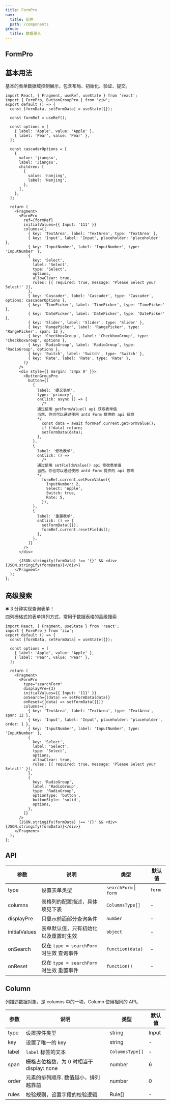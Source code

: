 ```yaml
---
title: FormPro
nav:
  title: 组件
  path: /components
group:
  title: 数据录入
---
```


## FormPro

## 基本用法

基本的表单数据域控制展示，包含布局、初始化、验证、提交。

```tsx
import React, { Fragment, useRef, useState } from 'react';
import { FormPro, ButtonGroupPro } from 'ziw';
export default () => {
  const [formData, setFormData] = useState({});

  const formRef = useRef();

  const options = [
    { label: 'Apple', value: 'Apple' },
    { label: 'Pear', value: 'Pear' },
  ];

  const cascaderOptions = [
    {
      value: 'jiangsu',
      label: 'Jiangsu',
      children: [
        {
          value: 'nanjing',
          label: 'Nanjing',
        },
      ],
    },
  ];

  return (
    <Fragment>
      <FormPro
        ref={formRef}
        initialValues={{ Input: '111' }}
        columns={[
          { key: 'TextArea', label: 'TextArea', type: 'TextArea' },
          { key: 'Input', label: 'Input', placeholder: 'placeholder' },
          { key: 'InputNumber', label: 'InputNumber', type: 'InputNumber' },
          {
            key: 'Select',
            label: 'Select',
            type: 'Select',
            options,
            allowClear: true,
            rules: [{ required: true, message: 'Please Select your Select!' }],
          },
          { key: 'Cascader', label: 'Cascader', type: 'Cascader', options: cascaderOptions },
          { key: 'TimePicker', label: 'TimePicker', type: 'TimePicker' },
          { key: 'DatePicker', label: 'DatePicker', type: 'DatePicker' },
          { key: 'Slider', label: 'Slider', type: 'Slider' },
          { key: 'RangePicker', label: 'RangePicker', type: 'RangePicker', span: 12 },
          { key: 'CheckboxGroup', label: 'CheckboxGroup', type: 'CheckboxGroup', options },
          { key: 'RadioGroup', label: 'RadioGroup', type: 'RadioGroup', options },
          { key: 'Switch', label: 'Switch', type: 'Switch' },
          { key: 'Rate', label: 'Rate', type: 'Rate' },
        ]}
      />
      <div style={{ margin: '24px 0' }}>
        <ButtonGroupPro
          button={[
            {
              label: '提交表单',
              type: 'primary',
              onClick: async () => {
                /*
              通过使用 getFormValue() api 获取表单值
              当然，你也可以通过使用 antd Form 提供的 api 获取
              */
                const data = await formRef.current.getFormValue();
                if (!data) return;
                setFormData(data);
              },
            },
            {
              label: '修改表单',
              onClick: () =>
                /*
              通过使用 setFieldsValue() api 修改表单值
              当然，你也可以通过使用 antd Form 提供的 api 修改
              */
                formRef.current.setFormValue({
                  InputNumber: 2,
                  Select: 'Apple',
                  Switch: true,
                  Rate: 5,
                }),
            },
            {
              label: '重置表单',
              onClick: () => {
                setFormData({});
                formRef.current.resetFields();
              },
            },
          ]}
        />
      </div>

      {JSON.stringify(formData) !== '{}' && <div>{JSON.stringify(formData)}</div>}
    </Fragment>
  );
};
```

## 高级搜索

🛎️ 3 分钟实现查询表单！  
四列栅格式的表单排列方式，常用于数据表格的高级搜索

```tsx
import React, { Fragment, useState } from 'react';
import { FormPro } from 'ziw';
export default () => {
  const [formData, setFormData] = useState({});

  const options = [
    { label: 'Apple', value: 'Apple' },
    { label: 'Pear', value: 'Pear' },
  ];

  return (
    <Fragment>
      <FormPro
        type="searchForm"
        displayPre={3}
        initialValues={{ Input: '111' }}
        onSearch={(data) => setFormData(data)}
        onReset={(data) => setFormData({})}
        columns={[
          { key: 'TextArea', label: 'TextArea', type: 'TextArea', span: 12 },
          { key: 'Input', label: 'Input', placeholder: 'placeholder', order: 1 },
          { key: 'InputNumber', label: 'InputNumber', type: 'InputNumber' },
          {
            key: 'Select',
            label: 'Select',
            type: 'Select',
            options,
            allowClear: true,
            rules: [{ required: true, message: 'Please Select your Select!' }],
          },
          {
            key: 'RadioGroup',
            label: 'RadioGroup',
            type: 'RadioGroup',
            optionType: 'button',
            buttonStyle: 'solid',
            options,
          },
        ]}
      />
      {JSON.stringify(formData) !== '{}' && <div>{JSON.stringify(formData)}</div>}
    </Fragment>
  );
};
```

## API

| 参数          | 说明                                     | 类型                   | 默认值 |
| ------------- | ---------------------------------------- | ---------------------- | ------ |
| type          | 设置表单类型                             | `searchForm` \| `form` | `form` |
| columns       | 表格列的配置描述，具体项见下表           | `ColumnsType[]`        | -      |
| displayPre    | 只显示前面部分查询条件                   | `number`               | -      |
| initialValues | 表单默认值，只有初始化以及重置时生效     | `object`               | -      |
| onSearch      | 仅在 `type = searchForm` 时生效 查询事件 | `function(data)`       | -      |
| onReset       | 仅在 `type = searchForm` 时生效 重置事件 | `function()`           | -      |

## Column

列描述数据对象，是 columns 中的一项，Column 使用相同的 API。

| 参数  | 说明                                      | 类型            | 默认值 |
| ----- | ----------------------------------------- | --------------- | ------ |
| type  | 设置控件类型                              | string          | Input  |
| key   | 设置了唯一的 key                          | string          | -      |
| label | `label` 标签的文本                        | `ColumnsType[]` | -      |
| span  | 栅格占位格数，为 0 时相当于 display: none | number          | 6      |
| order | 元素的排列顺序. 数值越小，排列越靠前      | number          | 0      |
| rules | 校验规则，设置字段的校验逻辑              | Rule[]          | -      |
